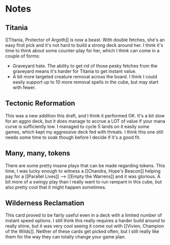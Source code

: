 # Notes

## Titania

[[Titania, Protector of Argoth]] is now a beast. With double fetches, she's an easy first pick and it's not hard to build a strong deck around her. I think it's time to think about some counter-play for her, which I think can come in a couple of forms:

- Graveyard hate. The ability to get rid of those pesky fetches from the graveyard means it's harder for Titania to get instant value.
- A bit more targeted creature removal across the board. I think I could easily support up to 10 more removal spells in the cube, but may start with fewer.

## Tectonic Reformation

This was a new addition this draft, and I think it performed OK. It's a bit slow for an aggro deck, but it does manage to accrue a LOT of value if your mana curve is sufficiently low. I managed to cycle 5 lands on it easily some games, which kept my aggressive deck fed with threats. I think this one still needs some time to soak though before I decide if it's a good fit.

## Many, many, tokens

There are some pretty insane plays that can be made regarding tokens. This time, I was lucky enough to witness a [[Chandra, Hope's Beacon]] helping pay for a [[Parallel Lives]] --> [[Empty the Warrens]] and it was glorious. A bit more of a swingy play than I really want to run rampant in this cube, but also pretty cool that it might happen sometimes.

## Wilderness Reclamation

This card proved to be fairly useful even in a deck with a limited number of instant speed options. I still think this really requires a harder build around to really shine, but it was very cool seeing it come out with [[Vivien, Champion of the Wilds]]. Neither of these cards get picked often, but I still really like them for the way they can totally change your game plan.
